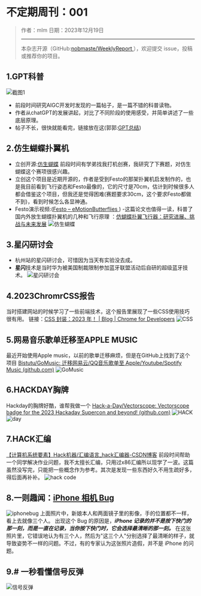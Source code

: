 # 不定期周刊：001

> 作者：mlm
> 日期：2023年12月19日
> ***
 > 本杂志开源（GitHub:[nobmaste/WeeklyReport ](https://github.com/nobmaste/WeeklyReport)），欢迎提交 issue，投稿或推荐你的项目。


## 1.GPT科普
![截图1](D:\Floder\WORKSPACE\report\dcos\issue-001\img\chatgpt.png)
- 前段时间研究AIGC开发时发现的一篇帖子，是一篇不错的科普读物。
- 作者从chatGPT的发展讲起，对比了不同阶段的使用感受，并简单讲述了一些底层原理。
- 帖子不长，很快就能看完，链接放在这(郭郭:[GPT总结](https://blog.warmplace.cn/post/chatgpt))
## 2.仿生蝴蝶扑翼机
- 立创开源:[仿生蝴蝶](https://mp.weixin.qq.com/s/iR4fyS_y78d07vzuNxGyVA)
前段时间有学弟找我打机创赛，我研究了下赛题，对仿生蝴蝶这个赛项很感兴趣。
- 立创这个项目是近期开源的，作者是受到Festo的那架扑翼机启发制作的，也是我目前看到飞行姿态和Festo最像的，它的尺寸是70cm，估计到时候很多人都会借鉴这个项目，但我还是觉得困难(赛题要求30cm，这个要求Festo都做不到)，看到时候怎么各显神通。
- Festo演示视频:([Festo – eMotionButterflies ](https://www.youtube.com/watch?v=1gu3z7w4Vc8))
-这篇论文也值得一读，科普了国内外放生蝴蝶扑翼机的几种和飞行原理 ：[仿蝴蝶扑翼飞行器：研究进展、挑战与未来发展](https://mp.weixin.qq.com/s/HDgtDgZG_1goFCzR2Pdm7g)
![仿生蝴蝶](D:\Floder\WORKSPACE\report\dcos\issue-001\img\festo.png)
## 3.星闪研讨会
- 杭州站的星闪研讨会，可惜因为当天有实验没去成。
- **星闪**技术是当时华为被美国制裁限制参加蓝牙联盟活动后自研的超级蓝牙技术。
![星闪研讨会](/imgs/2023-12-19/Pt12nYPF2UKvswi8.png)
## 4.2023ChromrCSS报告
当时搭建网站的时候学习了一些前端技术，这个报告里展现了一些CSS使用技巧很有用。
链接：[CSS 封装：2023 年！ | Blog | Chrome for Developers](https://developer.chrome.com/blog/css-wrapped-2023?hl=zh-cn)
![CSS](/imgs/2023-12-19/hYmkYeeZUeSBGr4R.png)
## 5.网易音乐歌单迁移至APPLE MUSIC
最近开始使用Apple music，以前的歌单迁移麻烦，但是在GitHub上找到了这个项目
[Bistutu/GoMusic: 迁移网易云/QQ音乐歌单至 Apple/Youtube/Spotify Music (github.com)](https://github.com/Bistutu/GoMusic)
![GoMusic](/imgs/2023-12-19/aBFyIC15JJp1l6TL.png)
## 6.HACKDAY胸牌
Hackday的胸牌好酷，谁帮我做一个
[Hack-a-Day/Vectorscope: Vectorscope badge for the 2023 Hackaday Supercon and beyond! (github.com)](https://github.com/Hack-a-Day/Vectorscope)
![HACK](https://img.anfulai.cn/dz/attachment/forum/202311/10/000110wb4b4zyoryocrrmb.gif)
![day](/imgs/2023-12-19/28VDdT9fBjSppWFG.png)
## 7.HACK汇编
[【计算机系统要素】Hack机器/汇编语言_hack汇编器-CSDN博客](https://blog.csdn.net/li1358159/article/details/108153248)
前段时间帮助一个同学解决作业问题，我不太擅长汇编，只用过x86汇编所以现学了一波。这篇虽然没写完，只能把一些概念作为参考。其次是发现一些东西好久不用生疏好多，得后面再补补。
![hack code](/imgs/2023-12-19/lfY3paYSqSAaW9I8.png)
## 8.一则趣闻：[iPhone 相机 Bug](https://appleinsider.com/articles/23/11/30/a-bride-to-be-discovers-a-reality-bending-mistake-in-apples-computational-photography)
![iphonebug](/imgs/2023-12-19/lrAJM8XSJ3TPCdDw.png)
上面照片中，新娘本人和两面镜子里的影像，手的位置都不一样，看上去就像三个人。
出现这个 Bug 的原因是，***iPhone 记录的并不是按下快门的那一刻，而是一直在记录，当你按下快门时，它会选择最清晰的那一刻。***
在这张照片里，它错误地认为有三个人，然后为"这三个人"分别选择了最清晰的样子，就导致姿势不一样的问题。不过，有的专家认为这张照片造假，并不是 iPhone 的问题。
## 9.# 一秒看懂信号反弹
![信号反弹](/imgs/2023-12-19/J8axhPIWzKX7TT3a.gif)